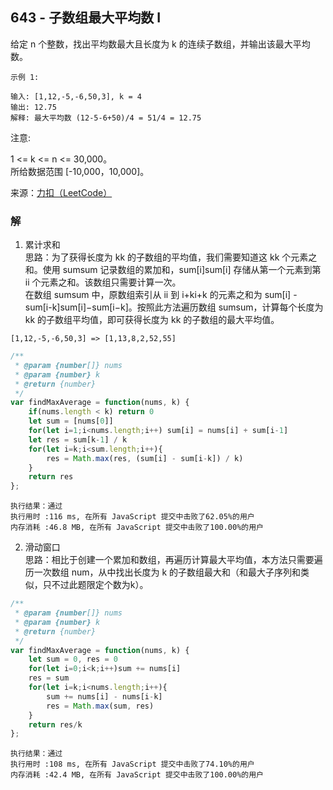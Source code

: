 ## 643 - 子数组最大平均数 I
给定 n 个整数，找出平均数最大且长度为 k 的连续子数组，并输出该最大平均数。
```
示例 1:

输入: [1,12,-5,-6,50,3], k = 4
输出: 12.75
解释: 最大平均数 (12-5-6+50)/4 = 51/4 = 12.75
```

注意:

1 <= k <= n <= 30,000。  
所给数据范围 [-10,000，10,000]。

来源：[力扣（LeetCode）](https://leetcode-cn.com/problems/maximum-average-subarray-i)

### 解
1. 累计求和  
思路：为了获得长度为 kk 的子数组的平均值，我们需要知道这 kk 个元素之和。使用 sumsum 记录数组的累加和，sum[i]sum[i] 存储从第一个元素到第 ii 个元素之和。该数组只需要计算一次。  
在数组 sumsum 中，原数组索引从 ii 到 i+ki+k 的元素之和为 sum[i] - sum[i-k]sum[i]−sum[i−k]。按照此方法遍历数组 sumsum，计算每个长度为 kk 的子数组平均值，即可获得长度为 kk 的子数组的最大平均值。

```
[1,12,-5,-6,50,3] => [1,13,8,2,52,55]
```
```js
/**
 * @param {number[]} nums
 * @param {number} k
 * @return {number}
 */
var findMaxAverage = function(nums, k) {
    if(nums.length < k) return 0
    let sum = [nums[0]]
    for(let i=1;i<nums.length;i++) sum[i] = nums[i] + sum[i-1]
    let res = sum[k-1] / k
    for(let i=k;i<sum.length;i++){
        res = Math.max(res, (sum[i] - sum[i-k]) / k)
    }
    return res
};
```
```
执行结果：通过
执行用时 :116 ms, 在所有 JavaScript 提交中击败了62.05%的用户
内存消耗 :46.8 MB, 在所有 JavaScript 提交中击败了100.00%的用户
```

2. 滑动窗口  
思路：相比于创建一个累加和数组，再遍历计算最大平均值，本方法只需要遍历一次数组 num，从中找出长度为 k 的子数组最大和（和最大子序列和类似，只不过此题限定个数为k）。
```js
/**
 * @param {number[]} nums
 * @param {number} k
 * @return {number}
 */
var findMaxAverage = function(nums, k) {
    let sum = 0, res = 0
    for(let i=0;i<k;i++)sum += nums[i]
    res = sum
    for(let i=k;i<nums.length;i++){
        sum += nums[i] - nums[i-k]
        res = Math.max(sum, res)
    }
    return res/k
};
```
```
执行结果：通过
执行用时 :108 ms, 在所有 JavaScript 提交中击败了74.10%的用户
内存消耗 :42.4 MB, 在所有 JavaScript 提交中击败了100.00%的用户
```
